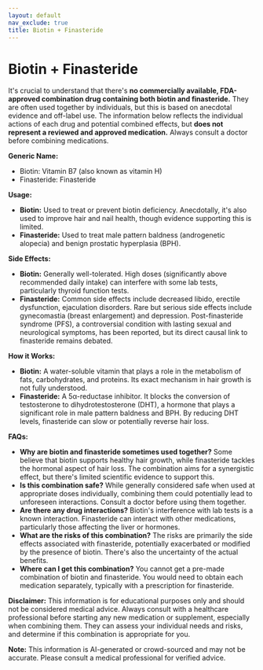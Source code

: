 ```yaml
---
layout: default
nav_exclude: true
title: Biotin + Finasteride
---
```


# Biotin + Finasteride

It's crucial to understand that there's **no commercially available, FDA-approved combination drug containing both biotin and finasteride.**  They are often used together by individuals, but this is based on anecdotal evidence and off-label use.  The information below reflects the individual actions of each drug and potential combined effects, but **does not represent a reviewed and approved medication.**  Always consult a doctor before combining medications.


**Generic Name:**

* Biotin: Vitamin B7 (also known as vitamin H)
* Finasteride: Finasteride


**Usage:**

* **Biotin:** Used to treat or prevent biotin deficiency.  Anecdotally, it's also used to improve hair and nail health, though evidence supporting this is limited.
* **Finasteride:** Used to treat male pattern baldness (androgenetic alopecia) and benign prostatic hyperplasia (BPH).


**Side Effects:**

* **Biotin:** Generally well-tolerated.  High doses (significantly above recommended daily intake) can interfere with some lab tests, particularly thyroid function tests.
* **Finasteride:**  Common side effects include decreased libido, erectile dysfunction, ejaculation disorders. Rare but serious side effects include gynecomastia (breast enlargement) and depression.  Post-finasteride syndrome (PFS), a controversial condition with lasting sexual and neurological symptoms, has been reported, but its direct causal link to finasteride remains debated.


**How it Works:**

* **Biotin:** A water-soluble vitamin that plays a role in the metabolism of fats, carbohydrates, and proteins.  Its exact mechanism in hair growth is not fully understood.
* **Finasteride:** A 5α-reductase inhibitor. It blocks the conversion of testosterone to dihydrotestosterone (DHT), a hormone that plays a significant role in male pattern baldness and BPH. By reducing DHT levels, finasteride can slow or potentially reverse hair loss.


**FAQs:**

* **Why are biotin and finasteride sometimes used together?**  Some believe that biotin supports healthy hair growth, while finasteride tackles the hormonal aspect of hair loss.  The combination aims for a synergistic effect, but there's limited scientific evidence to support this.
* **Is this combination safe?**  While generally considered safe when used at appropriate doses individually, combining them could potentially lead to unforeseen interactions.  Consult a doctor before using them together.
* **Are there any drug interactions?**  Biotin's interference with lab tests is a known interaction.  Finasteride can interact with other medications, particularly those affecting the liver or hormones.
* **What are the risks of this combination?**  The risks are primarily the side effects associated with finasteride, potentially exacerbated or modified by the presence of biotin.  There's also the uncertainty of the actual benefits.
* **Where can I get this combination?** You cannot get a pre-made combination of biotin and finasteride. You would need to obtain each medication separately, typically with a prescription for finasteride.


**Disclaimer:** This information is for educational purposes only and should not be considered medical advice.  Always consult with a healthcare professional before starting any new medication or supplement, especially when combining them. They can assess your individual needs and risks, and determine if this combination is appropriate for you.


**Note:** This information is AI-generated or crowd-sourced and may not be accurate. Please consult a medical professional for verified advice.